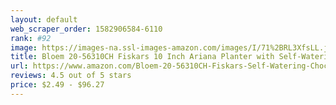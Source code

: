 ```yaml
---
layout: default 
﻿web_scraper_order: 1582906584-6110
rank: #92
image: https://images-na.ssl-images-amazon.com/images/I/71%2BRL3XfsLL.jpg
title: Bloem 20-56310CH Fiskars 10 Inch Ariana Planter with Self-Watering Grid, Chocolat, 10-Inch
url: https://www.amazon.com/Bloem-20-56310CH-Fiskars-Self-Watering-Chocolat/dp/B003RC26KU/ref=zg_mw_lawn-garden_92?_encoding=UTF8&psc=1&refRID=N2N6WQVV95K578DRNN9Q
reviews: 4.5 out of 5 stars
price: $2.49 - $96.27
---
```


